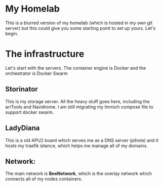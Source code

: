 # My Homelab

This is a blurred version of my homelab (which is hosted in my own git server) but this could give you some starting point to set up yours. Let's begin.

# The infrastructure

Let's start with the servers. The container engine is Docker and the orchestrator is Docker Swarm

## Storinator

This is my storage server. All the heavy stuff goes here, including the arrTools and Navidrome. I am still migrating my Immich compose file to support docker swarm.

## LadyDiana

This is a old APU2 board which serves me as a DNS server (pihole) and it hosts my traefik istance, which helps me manage all of my domains.

## Network:

The main network is **BeeNetwork**, which is the overlay network which connects all of my nodes containers.